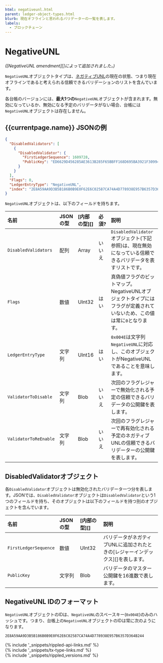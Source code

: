```yaml
---
html: negativeunl.html
parent: ledger-object-types.html
blurb: 現在オフラインと思われるバリデーターの一覧を表します。
labels:
  - ブロックチェーン
---
```

# NegativeUNL

_([NegativeUNL amendment][]によって追加されました。)_

`NegativeUNL`オブジェクトタイプは、[ネガティブUNL](negative-unl.html)の現在の状態、つまり現在オフラインであると考えられる信頼できるバリデーションのリストを含んでいます。

各台帳のバージョンには、**最大1つの**`NegativeUNL`オブジェクトが含まれます。無効になっているか、無効になる予定のバリデータがない場合、台帳には`NegativeUNL`オブジェクトは存在しません。

## {{currentpage.name}} JSONの例

```json
{
  "DisabledValidators": [
    {
      "DisabledValidator": {
        "FirstLedgerSequence": 1609728,
        "PublicKey": "ED6629D456285AE3613B285F65BBFF168D695BA3921F309949AFCD2CA7AFEC16FE"
      }
    }
  ],
  "Flags": 0,
  "LedgerEntryType": "NegativeUNL",
  "index": "2E8A59AA9D3B5B186B0B9E0F62E6C02587CA74A4D778938E957B6357D364B244"
}
```


`NegativeUNL`オブジェクトは、以下のフィールドを持ちます。

| 名前                   | JSONの型 | [内部の型][] | 必須? | 説明                  |
|:----------------------|:---------|:-----------|:------|:---------------------|
| `DisabledValidators`  | 配列     | Array       | いいえ | `DisabledValidator`オブジェクト(下記参照)は、現在無効になっている信頼できるバリデータを表すリストです。 |
| `Flags`               | 数値     | UInt32      | はい  | 真偽値フラグのビットマップ。NegativeUNLオブジェクトタイプにはフラグが定義されていないため、この値は常に`0`となります。 |
| `LedgerEntryType`     | 文字列    | UInt16     | はい  | `0x004E`は文字列`NegativeUNL`に対応し、このオブジェクトがNegativeUNLであることを意味します。 |
| `ValidatorToDisable`  | 文字列    | Blob       | いいえ | 次回のフラグレジャーで無効化される予定の信頼できるバリデータの公開鍵を表します。 |
| `ValidatorToReEnable` | 文字列    | Blob       | いいえ | 次回のフラグレジャーで再有効化される予定のネガティブUNLの信頼できるバリデーターの公開鍵を表します。 |

## DisabledValidatorオブジェクト

各`DisabledValidator`オブジェクトは無効化されたバリデータ一つ分を表します。JSONでは、`DisabledValidator`オブジェクトは`DisabledValidator`という1つのフィールドを持ち、そのオブジェクトは以下のフィールドを持つ別のオブジェクトを含んでいます。

| 名前                   | JSONの型 | [内部の型][]| 説明                  |
|:----------------------|:---------|:----------|:----------------------|
| `FirstLedgerSequence` | 数値      | UInt32    | バリデータがネガティブUNLに追加されたときの[レジャーインデックス][]を表します。 |
| `PublicKey`           | 文字列    | Blob       | バリデータのマスター公開鍵を16進数で表します。 |



## NegativeUNL IDのフォーマット

`NegativeUNL`オブジェクトのIDは、`NegativeUNL`のスペースキー(`0x004E`)のみのハッシュです。つまり、台帳上の`NegativeUNL`オブジェクトのIDは常に次のようになります。

```
2E8A59AA9D3B5B186B0B9E0F62E6C02587CA74A4D778938E957B6357D364B244
```

<!--{# common link defs #}-->
{% include '_snippets/rippled-api-links.md' %}			
{% include '_snippets/tx-type-links.md' %}			
{% include '_snippets/rippled_versions.md' %}
